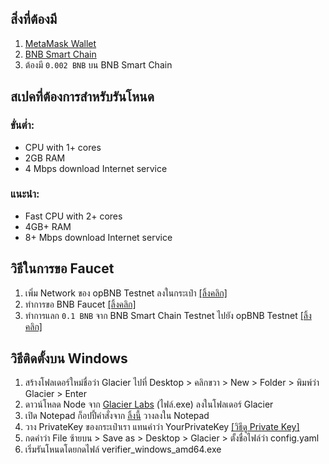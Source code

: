 ## สิ่งที่ต้องมี
1. [MetaMask Wallet](https://chromewebstore.google.com/detail/metamask/nkbihfbeogaeaoehlefnkodbefgpgknn)
2. [BNB Smart Chain](https://chainlist.org/chain/56)
3. ต้องมี `0.002 BNB` บน BNB Smart Chain

## สเปคที่ต้องการสำหรับรันโหนด

### ขั่นต่ำ:
  - CPU with 1+ cores
  - 2GB RAM
  - 4 Mbps download Internet service
### แนะนำ:
  - Fast CPU with 2+ cores
  - 4GB+ RAM
  - 8+ Mbps download Internet service

## วิธีในการขอ Faucet
1. เพิ่ม Network ของ opBNB Testnet ลงในกระเป๋า [[ลิ้งคลิก]](https://chainlist.org/chain/5611)
2. ทำการขอ BNB Faucet [[ลิ้งคลิก]](https://www.bnbchain.org/en/testnet-faucet)
3. ทำการแลก `0.1 BNB` จาก BNB Smart Chain Testnet ไปยัง opBNB Testnet [[ลิ้งคลิก]](https://opbnb-testnet-bridge.bnbchain.org/deposit)

## วิธีติดตั้งบน Windows
1. สร้างโฟลเดอร์ใหม่ชื่อว่า Glacier ไปที่ Desktop > คลิกขวา > New > Folder > พิมพ์ว่า Glacier > Enter
2. ดาวน์โหลด Node จาก [Glacier Labs](https://github.com/Glacier-Labs/node-bootstrap/releases) (ไฟล์.exe) ลงในโฟลเดอร์ Glacier
3. เปิด Notepad ก็อปปี้คำสั่งจาก [ลิ้งนี้](https://glacier-labs.github.io/node-bootstrap/config.yaml) วางลงใน Notepad
4. วาง PrivateKey ของกระเป๋าเรา แทนคำว่า YourPrivateKey [[วิธีดู Private Key]](https://support.metamask.io/managing-my-wallet/secret-recovery-phrase-and-private-keys/how-to-export-an-accounts-private-key/)
5. กดคำว่า File ซ้ายบน > Save as > Desktop > Glacier > ตั้งชื่อไฟล์ว่า config.yaml
6. เริ่มรันโหนดโดยกดไฟล์ verifier_windows_amd64.exe